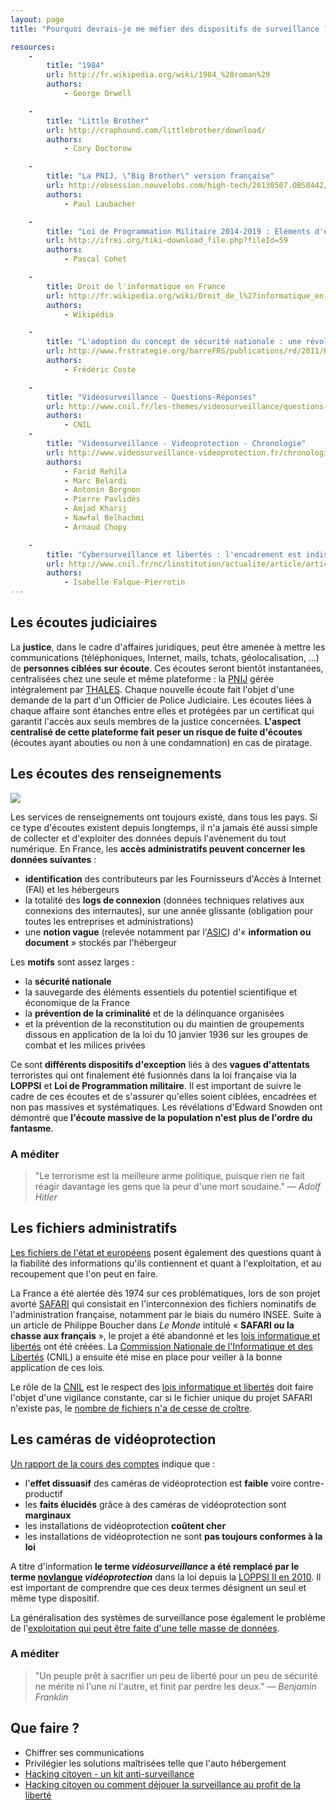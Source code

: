 ```yaml
---
layout: page
title: "Pourquoi devrais-je me méfier des dispositifs de surveillance ? Ils sont là pour notre sécurité non ?"

resources:
    -
        title: "1984"
        url: http://fr.wikipedia.org/wiki/1984_%28roman%29
        authors:
            - George Orwell

    -
        title: "Little Brother"
        url: http://craphound.com/littlebrother/download/
        authors:
            - Cory Doctorow

    -
        title: "La PNIJ, \"Big Brother\" version française"
        url: http://obsession.nouvelobs.com/high-tech/20130507.OBS8442/la-pnij-big-brother-version-francaise.html
        authors:
            - Paul Laubacher

    -
        title: "Loi de Programmation Militaire 2014-2019 : Eléments d'évaluation du risque législatif lié à l'article 13"
        url: http://ifrei.org/tiki-download_file.php?fileId=59
        authors:
            - Pascal Cohet

    -
        title: Droit de l'informatique en France
        url: http://fr.wikipedia.org/wiki/Droit_de_l%27informatique_en_France
        authors:
            - Wikipédia

    -
        title: "L'adoption du concept de sécurité nationale : une révolution conceptuelle qui peine à s'exprimer"
        url: http://www.frstrategie.org/barreFRS/publications/rd/2011/RD_201103.pdf
        authors:
            - Frédéric Coste

    -
        title: "Vidéosurveillance - Questions-Réponses"
        url: http://www.cnil.fr/les-themes/videosurveillance/questions-reponses/
        authors:
            - CNIL
    -
        title: "Videosurveillance - Videoprotection - Chronologie"
        url: http://www.videosurveillance-videoprotection.fr/chronologie
        authors:
            - Farid Rehila
            - Marc Belardi
            - Antonin Borgnon
            - Pierre Pavlidès
            - Amjad Kharij
            - Nawfal Belhachmi
            - Arnaud Chopy

    -
        title: "Cybersurveillance et libertés : l'encadrement est indispensable"
        url: http://www.cnil.fr/nc/linstitution/actualite/article/article/cybersurveillance-et-libertes-lencadrement-est-indispensable/
        authors:
            - Isabelle Falque-Pierrotin
---
```


<h2><i class="glyphicon glyphicon-hand-right" aria-hidden="true"></i> Les écoutes judiciaires</h2>

La **justice**, dans le cadre d'affaires juridiques, peut être amenée à mettre les
communications (téléphoniques, Internet, mails, tchats, géolocalisation, ...)
de **personnes ciblées sur écoute**. Ces écoutes seront bientôt instantanées,
centralisées chez une seule et même plateforme : la
[PNIJ](http://www.franceculture.fr/2014-04-23-la-pnij-ou-les-nouvelles-grandes-oreilles-de-la-justice-francaise)
gérée intégralement par [THALES](https://fr.wikipedia.org/wiki/Thales). Chaque
nouvelle écoute fait l'objet d'une demande de la part d'un Officier de Police
Judiciaire. Les écoutes liées à chaque affaire sont étanches entre elles et
protégées par un certificat qui garantit l'accès aux seuls membres de la justice
concernées. **L'aspect centralisé de cette plateforme fait peser un risque de
fuite d'écoutes** (écoutes ayant abouties ou non à une condamnation) en cas de
piratage.

<h2><i class="glyphicon glyphicon-hand-right" aria-hidden="true"></i> Les écoutes des renseignements</h2>

<img src="/images/obama-prism-raccroche.jpg" class="pull-right img-responsive floating-image img-thumbnail">

Les services de renseignements ont toujours existé, dans tous les pays. Si ce
type d'écoutes existent depuis longtemps, il n'a jamais été aussi simple de
collecter et d'exploiter des données depuis l'avènement du tout numérique. En
France, les **accès administratifs peuvent concerner les données suivantes** :

- **identification** des contributeurs par les Fournisseurs d'Accès à Internet
  (FAI) et les hébergeurs
- la totalité des **logs de connexion** (données techniques relatives aux
  connexions des internautes), sur une année glissante (obligation pour toutes
  les entreprises et administrations)
- une **notion vague** (relevée notamment par l'[ASIC](http://www.lasic.fr/))
  d'« **information ou document** » stockés par l'hébergeur

Les **motifs** sont assez larges :

- la **sécurité nationale**
- la sauvegarde des éléments essentiels du potentiel scientifique et économique
  de la France
- la **prévention de la criminalité** et de la délinquance organisées
- et la prévention de la reconstitution ou du maintien de groupements dissous
  en application de la loi du 10 janvier 1936 sur les groupes de combat et les
  milices privées

Ce sont **différents dispositifs d'exception** liés à des **vagues
d'attentats** terroristes qui ont finalement été fusionnés dans la loi
française via la **LOPPSI** et **Loi de Programmation militaire**. Il est
important de suivre le cadre de ces écoutes et de s'assurer qu'elles soient
ciblées, encadrées et non pas massives et systématiques. Les révélations
d'Edward Snowden ont démontré que **l'écoute massive de la population n'est
plus de l'ordre du fantasme**.

<h3>A méditer</h3>

> "Le terrorisme est la meilleure arme politique, puisque rien ne fait réagir
> davantage les gens que la peur d'une mort soudaine." &mdash; <em>Adolf
> Hitler</em>

<h2><i class="glyphicon glyphicon-hand-right" aria-hidden="true"></i> Les fichiers administratifs</h2>

[Les fichiers de l'état et
européens](http://fr.wikipedia.org/wiki/Fichage_en_France) posent également des
questions quant à la fiabilité des informations qu'ils contiennent et quant à
l'exploitation, et au recoupement que l'on peut en faire.

La France a été alertée dès 1974 sur ces problématiques, lors de son projet
avorté
[SAFARI](http://fr.wikipedia.org/wiki/Syst%C3%A8me_automatis%C3%A9_pour_les_fichiers_administratifs_et_le_r%C3%A9pertoire_des_individus)
qui consistait en l'interconnexion des fichiers nominatifs de l'administration
française, notamment par le biais du numéro INSEE. Suite à un article de
Philippe Boucher dans _Le Monde_ intitulé « **SAFARI ou la chasse aux
français** », le projet a été abandonné et les [lois informatique et
libertés](http://fr.wikipedia.org/wiki/Loi_informatique_et_libert%C3%A9s) ont
été créées. La [Commission Nationale de l'Informatique et des
Libertés](http://fr.wikipedia.org/wiki/Commission_nationale_de_l%27informatique_et_des_libert%C3%A9s)
(CNIL) a ensuite été mise en place pour veiller à la bonne application de ces
lois.

Le rôle de la [CNIL](http://cnil.fr) est le respect des [lois informatique et
libertés](http://fr.wikipedia.org/wiki/Loi_informatique_et_libert%C3%A9s) doit
faire l'objet d'une vigilance constante, car si le fichier unique du projet
SAFARI n'existe pas, le [nombre de fichiers n'a de cesse de
croître](http://fr.wikipedia.org/wiki/Fichage_en_France).

<h2><i class="glyphicon glyphicon-hand-right" aria-hidden="true"></i> Les caméras de vidéoprotection</h2>

[Un rapport de la cours des
comptes](http://bugbrother.blog.lemonde.fr/2011/07/14/la-cour-des-comptes-enterre-la-videosurveillance/)
indique que :

- l'**effet dissuasif** des caméras de vidéoprotection est **faible** voire
  contre-productif
- les **faits élucidés** grâce à des caméras de vidéoprotection sont **marginaux**
- les installations de vidéoprotection **coûtent cher**
- les installations de vidéoprotection ne sont **pas toujours conformes à la loi**

A titre d'information **le terme _vidéosurveillance_ a été remplacé par le
terme [novlangue](http://fr.wikipedia.org/wiki/Novlangue) _vidéoprotection_** dans la loi depuis la [LOPPSI II en
 2010](http://fr.wikipedia.org/wiki/Loi_du_14_mars_2011_d%27orientation_et_de_programmation_pour_la_performance_de_la_s%C3%A9curit%C3%A9_int%C3%A9rieure). Il est important de comprendre que ces deux termes désignent
 un seul et même type dispositif.

La généralisation des systèmes de surveillance pose également le problème de
l'[exploitation qui peut être faite d'une telle masse de
données](http://ecs-paris.com/blogs/digicom-2012/general/prevoir-crimes-big-data-blue-crush).

<h3>A méditer</h3>

> "Un peuple prêt à sacrifier un peu de liberté pour un peu de sécurité ne
> mérite ni l'une ni l'autre, et finit par perdre les deux." &mdash;
> <em>Benjamin Franklin</em>

<h2><i class="glyphicon glyphicon-hand-right" aria-hidden="true"></i> Que faire ?</h2>

- Chiffrer ses communications
- Privilégier les solutions maîtrisées telle que l'auto hébergement
- [Hacking citoyen - un kit
  anti-surveillance](http://www.siliconmaniacs.org/%C2%AB-hacking-citoyen-%C2%BB-un-kit-citoyen-anti-surveillance/)
- [Hacking citoyen ou comment déjouer la surveillance au profit de la
  liberté](http://h4cker.net/blog/2009/05/m4psnet-une-cartographie-de-la-videosurveillance/)
